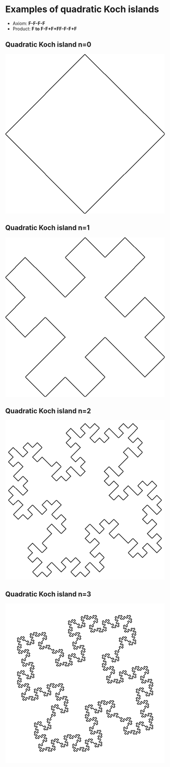 # Examples of quadratic Koch islands

* Axiom: __F-F-F-F__
* Product: __F to F-F+F+FF-F-F+F__

## Quadratic Koch island n=0
![Quadratic Koch island 0](https://github.com/maruschin/l-system/blob/master/examples/Koch%20islands/quadratic%20Koch%20island%20-%200.png?raw=true)

## Quadratic Koch island n=1
![Quadratic Koch island 1](https://github.com/maruschin/l-system/blob/master/examples/Koch%20islands/quadratic%20Koch%20island%20-%201.png?raw=true)

## Quadratic Koch island n=2
![Quadratic Koch island 2](https://github.com/maruschin/l-system/blob/master/examples/Koch%20islands/quadratic%20Koch%20island%20-%202.png?raw=true)

## Quadratic Koch island n=3
![Quadratic Koch island 3](https://github.com/maruschin/l-system/blob/master/examples/Koch%20islands/quadratic%20Koch%20island%20-%203.png?raw=true)